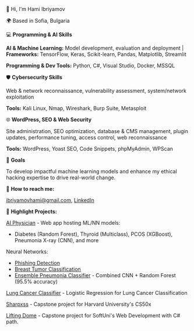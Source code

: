 👋 Hi, I'm Hami Ibriyamov

🌍 Based in Sofia, Bulgaria


💻 **Programming & AI Skills**

**AI & Machine Learning:** Model development, evaluation and deployment | **Frameworks:** TensorFlow, Keras, Scikit-learn, Pandas, Matplotlib, Streamlit

**Programming & Dev Tools:** Python, C#, Visual Studio, Docker, MSSQL


🛡️ **Cybersecurity Skills**

Web & network reconnaissance, vulnerability assessment, system/network exploitation

**Tools:** Kali Linux, Nmap, Wireshark, Burp Suite, Metasploit


🌐 **WordPress, SEO & Web Security**

Site administration, SEO optimization, database & CMS management, plugin updates, performance tuning, access control, web reconnaissance

**Tools:** WordPress, Yoast SEO, Code Snippets, phpMyAdmin, WPScan


🎯 **Goals**

To develop impactful machine learning models and enhance my ethical hacking expertise to drive real-world change.


💬 **How to reach me:** 

[ibriyamovhami@gmail.com](https://mail.google.com/mail/u/ibriyamovhami@gmail.com/#compose), [LinkedIn](https://www.linkedin.com/in/hami-ibriyamov-727146268/)


🚀 **Highlight Projects:**

[AI Physician](https://github.com/hamii31/ai_medic) - Web app hosting ML/NN models:
  - Diabetes (Random Forest), Thyroid (Multiclass), PCOS (XGBoost), Pneumonia X-ray (CNN), and more


Neural Networks:
  - [Phishing Detection](https://github.com/hamii31/Stanford-University-ML-Specialization/blob/main/Advanced%20Learning%20Algorithms/Week%201/Personal%20Projects/PhishingDetectionMultilayeredPeceptron.py)
  - [Breast Tumor Classification](https://github.com/hamii31/Stanford-University-ML-Specialization/blob/main/Advanced%20Learning%20Algorithms/Week%201/Personal%20Projects/BreastCancerMultilayerPerceptronClassification.py)
  - [Ensemble Pneumonia Classifier](https://github.com/hamii31/Stanford-University-ML-Specialization/blob/main/Advanced%20Learning%20Algorithms/Week%204/Personal%20Projects/Ensemble%20Model%20for%20Pneumonia%20Classification.py) - Combined CNN + Random Forest (95.5% accuracy)


[Lung Cancer Classifier](https://github.com/hamii31/Stanford-University-ML-Specialization/blob/main/Supervised%20Machine%20Learning/Week%203/Personal%20Projects/LungCancerIdentification.py) - Logistic Regression for Lung Cancer Classification  


[Sharpxss](https://github.com/hamii31/sharpxss) - Capstone project for Harvard University's CS50x


[Lifting Dome](https://github.com/hamii31/LiftingDomeVS) - Capstone project for SoftUni's Web Development with C# path. 

